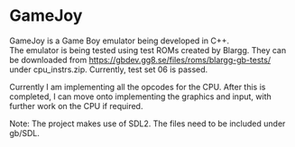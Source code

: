 # GameJoy
GameJoy is a Game Boy emulator being developed in C++.  
The emulator is being tested using test ROMs created by Blargg. They can be downloaded from https://gbdev.gg8.se/files/roms/blargg-gb-tests/ under cpu_instrs.zip. Currently, test set 06 is passed.

Currently I am implementing all the opcodes for the CPU. After this is completed, I can move onto implementing the graphics and input, with further work on the CPU if required.

Note: The project makes use of SDL2. The files need to be included under gb/SDL.
